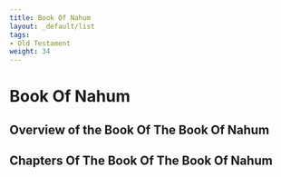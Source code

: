 ```yaml
---
title: Book Of Nahum
layout: _default/list
tags:
- Old Testament
weight: 34
---
```

# Book Of Nahum

## Overview of the Book Of The Book Of Nahum

## Chapters Of The Book Of The Book Of Nahum